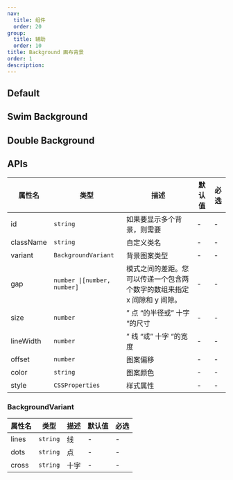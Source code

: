 ```yaml
---
nav:
  title: 组件
  order: 20
group:
  title: 辅助
  order: 10
title: Background 画布背景
order: 1
description:
---
```


## Default

<code src="./demos/index.tsx" center></code>

## Swim Background

<code src="./demos/swim.tsx" center></code>

## Double Background

<code src="./demos/double.tsx" center></code>

## APIs

| 属性名    | 类型                        | 描述                                                                     | 默认值 | 必选 |
| --------- | --------------------------- | ------------------------------------------------------------------------ | ------ | ---- |
| id        | `string`                    | 如果要显示多个背景，则需要                                               | -      | -    |
| className | `string`                    | 自定义类名                                                               | -      | -    |
| variant   | `BackgroundVariant`         | 背景图案类型                                                             | -      | -    |
| gap       | `number \|[number, number]` | 模式之间的差距。您可以传递一个包含两个数字的数组来指定 x 间隙和 y 间隙。 | -      | -    |
| size      | `number`                    | ” 点 “的半径或” 十字 “的尺寸                                             | -      | -    |
| lineWidth | `number`                    | ” 线 “或” 十字 “的宽度                                                   | -      | -    |
| offset    | `number`                    | 图案偏移                                                                 | -      | -    |
| color     | `string`                    | 图案颜色                                                                 | -      | -    |
| style     | `CSSProperties`             | 样式属性                                                                 | -      | -    |

### BackgroundVariant

| 属性名 | 类型     | 描述 | 默认值 | 必选 |
| ------ | -------- | ---- | ------ | ---- |
| lines  | `string` | 线   | -      | -    |
| dots   | `string` | 点   | -      | -    |
| cross  | `string` | 十字 | -      | -    |

